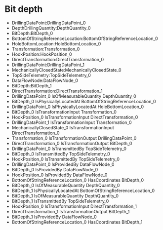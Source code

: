 # Bit depth
- DrillingDataPoint:DrillingDataPoint_0
- DepthDrillingQuantity:DepthQuantity_0
- BitDepth:BitDepth_0
- BottomOfStringReferenceLocation:BottomOfStringReferenceLocation_0
- HoleBottomLocation:HoleBottomLocation_0
- Transformation:Transformation_0
- HookPosition:HookPosition_0
- DirectTransformation:DirectTransformation_0
- DrillingDataPoint:DrillingDataPoint_1
- MechanicallyClosedState:MechanicallyClosedState_0
- TopSideTelemetry:TopSideTelemetry_0
- DataFlowNode:DataFlowNode_0
- BitDepth:BitDepth_1
- DirectTransformation:DirectTransformation_1
- DrillingDataPoint_0 IsOfMeasurableQuantity DepthQuantity_0
- BitDepth_0 IsPhysicallyLocatedAt BottomOfStringReferenceLocation_0
- DrillingDataPoint_0 IsPhysicallyLocatedAt HoleBottomLocation_0
- BitDepth_0 IsTransformationInput Transformation_0
- HookPosition_0 IsTransformationInput DirectTransformation_0
- DrillingDataPoint_1 IsTransformationInput Transformation_0
- MechanicallyClosedState_0 IsTransformationInput DirectTransformation_0
- Transformation_0 IsTransformationOutput DrillingDataPoint_0
- DirectTransformation_0 IsTransformationOutput BitDepth_0
- DrillingDataPoint_0 IsTransmittedBy TopSideTelemetry_0
- BitDepth_0 IsTransmittedBy TopSideTelemetry_0
- HookPosition_0 IsTransmittedBy TopSideTelemetry_0
- DrillingDataPoint_0 IsProvidedBy DataFlowNode_0
- BitDepth_0 IsProvidedBy DataFlowNode_0
- HookPosition_0 IsProvidedBy DataFlowNode_0
- BottomOfStringReferenceLocation_0 HasCoordinates BitDepth_0
- BitDepth_0 IsOfMeasurableQuantity DepthQuantity_0
- BitDepth_1 IsPhysicallyLocatedAt BottomOfStringReferenceLocation_0
- BitDepth_1 IsOfMeasurableQuantity DepthQuantity_0
- BitDepth_1 IsTransmittedBy TopSideTelemetry_0
- HookPosition_0 IsTransformationInput DirectTransformation_1
- DirectTransformation_1 IsTransformationOutput BitDepth_1
- BitDepth_1 IsProvidedBy DataFlowNode_0
- BottomOfStringReferenceLocation_0 HasCoordinates BitDepth_1
